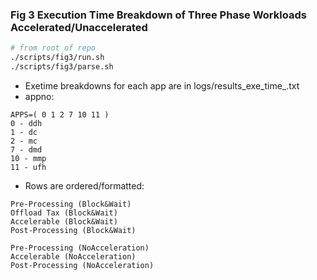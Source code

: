 ### Fig 3 Execution Time Breakdown of Three Phase Workloads Accelerated/Unaccelerated

```sh
# from root of repo
./scripts/fig3/run.sh
./scripts/fig3/parse.sh
```

* Exetime breakdowns for each app are in logs/results_exe_time_<appno>.txt
* appno:
```
APPS=( 0 1 2 7 10 11 )
0 - ddh
1 - dc
2 - mc
7 - dmd
10 - mmp
11 - ufh
```

* Rows are ordered/formatted:
```
Pre-Processing (Block&Wait)
Offload Tax (Block&Wait)
Accelerable (Block&Wait)
Post-Processing (Block&Wait)

Pre-Processing (NoAcceleration)
Accelerable (NoAcceleration)
Post-Processing (NoAcceleration)
```